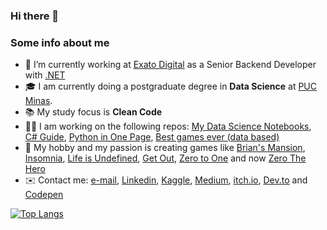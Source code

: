 ### Hi there 👋

### Some info about me

- 💼 I’m currently working at [Exato Digital](https://exato.digital/) as a Senior Backend Developer with [.NET](https://dotnet.microsoft.com/)
- 🎓 I am currently doing a postgraduate degree in **Data Science** at [PUC Minas](https://www.pucminas.br/main/Paginas/default.aspx).
- 📚 My study focus is **Clean Code**
- 👨‍💻 I am working on the following repos: [My Data Science Notebooks](https://github.com/andredarcie/my-data-science-notebooks), [C# Guide](https://github.com/andredarcie/csharp-quick-reference-guide), [Python in One Page](https://github.com/andredarcie/python-in-one-page), [Best games ever (data based)](https://github.com/andredarcie/best-games-of-all-time)
- 🎲 My hobby and my passion is creating games like [Brian's Mansion](https://github.com/andredarcie/brians-mansion), [Insomnia](https://andredarcie.github.io/insomnia.html), [Life is Undefined](https://andredarcie.github.io/life-is-undefined/), [Get Out](https://andredarcie.github.io/get-out-game/), [Zero to One](https://andredarcie.itch.io/zero-to-one) and now [Zero The Hero](https://andredarcie.github.io/zero-the-hero/)
- ✉️ Contact me: [e-mail](andrendarcie@gmail.com), [Linkedin](https://www.linkedin.com/in/andr%C3%A9-n-darcie-8b64817b/), [Kaggle](https://www.kaggle.com/andredarcie), [Medium](https://medium.com/@andrendarcie), [itch.io](https://andredarcie.itch.io/), [Dev.to](https://dev.to/andredarcie) and [Codepen](https://codepen.io/andredarcie)

[![Top Langs](https://github-readme-stats.vercel.app/api/top-langs/?username=andredarcie&layout=langs_count=8)](https://github.com/andredarcie/github-readme-stats)
